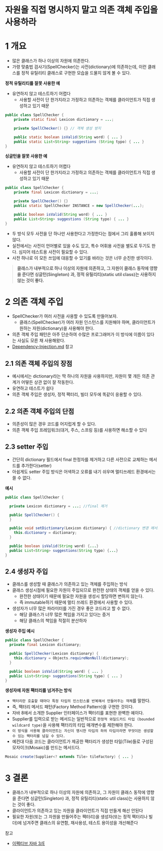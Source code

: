 # 자원을 직접 명시하지 말고 의존 객체 주입을 사용하라



# 1 개요

* 많은 클래스가 하나 이상의 자원에 의존한다.
* 가령 맞춤법 검사기(SpellChecker)는 사전(dictionary)에 의존하는데, 이런 클래스를 정적 유틸리티 클래스로 구현한 모습을 드물지 않게 볼 수 있다.



**정적 유틸리티를 잘못 사용한 예**

* 유연하지 않고 테스트하기 어렵다
  * 사용할 사전이 단 한가지라고 가정하고 의존하는 객체를 클라이언트가 직접 생성하고 있기 때문

```java
public class SpellChecker {
    private static final Lexicon dictionary = ...;

    private SpellChecker() {} // 객체 생성 방지

    public static boolean isValid(String word) { ... }
    public static List<String> suggestions (String typo) { ... }
}
```



**싱글턴을 잘못 사용한 예**

* 유연하지 않고 테스트하기 어렵다
  * 사용할 사전이 단 한가지라고 가정하고 의존하는 객체를 클라이언트가 직접 생성하고 있기 때문

```java
public class SpellChecker {
    private final Lexicon dictionary = ...;

    private SpellChecker() {}
    public static SpellChecker INSTANCE = new SpellChecker(...);

    public boolean isValid(String word) { ... }
    public List<String> suggestions (String typo) { ... }
}
```

* 두 방식 모두 사전을 단 하나만 사용한다고 가정한다는 점에서 그리 훌륭해 보이지 않다. 
* 실전에서는 사전이 언어별로 있을 수도 있고, 특수 어휘용 사전을 별도로 두기도 한다. 심지어 테스트용 사전이 필요할 수 있다. 
* 사전 하나로 이 모든 쓰임에 대응할 수 있기를 바라는 것은 너무 순진한 생각이다.

> **클래스가 내부적으로 하나 이상의 자원에 의존하고, 그 자원이 클래스 동작에 영향을 준다면 싱글턴(Singleton) 과, 정적 유틸리티(static util class)는 사용하지 않는 것이 좋다.**



# 2 의존 객체 주입

* SpellChecker가 여러 사전을 사용할 수 있도록 만들어보자.
  * 클래스(SpellChecker)가 여러 자원 인스턴스를 지원해야 하며, 클라이언트가 원하는 자원(dictionary)을 사용해야 한다. 
* 의존 객체 주입 패턴은 아주 단순하여 수많은 프로그래머가 이 방식에 이름이 있다는 사실도 모른 채 사용해왔다.
* [Dependency-Injection.md](../../../../Spring/Spring-Framework/Core/Dependency-Injection/Dependency-Injection.md) 참고



## 2.1 의존 객체 주입의 장점

* 예시에서는 dictionary라는 딱 하나의 자원을 사용하지만, 자원이 몇 개든 의존 관계가 어떻든 상관 없이 잘 작동한다.
* 유연하고 테스트가 쉽다
* 의존 객체 주입은 생성자, 정적 팩터리, 빌더 모두에 똑같이 응용할 수 있다.



## 2.2 의존 객체 주입의 단점

* 의존성이 많은 경우 코드를 어지럽게 할 수 있다.
* 의존 객체 주입 프레임워크(대거, 주스, 스프링 등)를 사용하면 해소할 수 있다



## 2.3 setter 주입

* 간단히 dictionary 필드에서 final 한정자를 제거하고 다른 사전으로 교체하는 메서드를 추가한다(setter)
* 아쉽게도 setter 주입 방식은 어색하고 오류를 내기 쉬우며 멀티쓰레드 환경에서는 쓸 수 없다.



**예시**

```java
public class SpellChecker {

  private Lexicon dictionary = ...; //final 제거

  public SpellChecker() {
  }

  public void setDictionary(Lexicon dictionary) { //dictionary 변경 메서드
    this.dictionary = dictionary;
  }

  public boolean isValid(String word) {...}
  public List<String> suggestions(String typo) {...}
}
```



## 2.4 생성자 주입

* 클래스를 생성할 때 클래스가 의존하고 있는 객체를 주입하는 방식
* 클래스 생성시점에 필요한 자원이 주입되므로 완전한 상태의 객체를 얻을 수 있다.
  * 완전한 상태이기 때문에 필요한 자원을 생성시 할당하면 변하지 않는다.
  * 즉 immutable하기 때문에 멀티 쓰레드 환경에서 사용할 수 있다.
* 생성자가 너무 많은 파라미터를 가진 경우 좋은 코드라고 할 수 없다.
  * 해당 클래스가 너무 많은 책임을 가지고 있다는 증거
  * 해당 클래스의 책임을 적절히 분산하자



**생성자 주입 예시**

```java
public class SpellChecker {
  private final Lexicon dictionary;

  public SpellChecker(Lexicon dictionary) {
    this.dictionary = Objects.requireNonNull(dictionary);
  }

  public boolean isValid(String word) { ... }
  public List<String> suggestions(String typo) { ... }
}
```



**생성자에 자원 팩터리를 넘겨주는 방식**

* `팩터리란 호출할 때마다 특정 타입의 인스턴스를 반복해서 만들어주는 객체`를 말한다. 
* 즉, 팩터리 메서드 패턴(Factory Method Pattern)을 구현한 것이다. 
* 자바 8에서 소개한 Supplier 인터페이스가 팩터리를 표현한 완벽한 예이다. 
* Supplier를 입력으로 받는 메서드는 일반적으로 `한정적 와일드카드 타입 (bounded wildcard type)`을 사용해 팩터리의 타입 매개변수를 제한해야 한다.
*  `이 방식을 사용해 클라이언트는 자신이 명시한 타입의 하위 타입이라면 무엇이든 생성할 수 있는 팩터리를 넘길 수 있다.` 
* 예컨대 다음 코드는 클라이언트가 제공한 팩터리가 생성한 타일(Tile)들로 구성된 모자이크(Mosaic)를 만드는 메서드다.

```java
Mosaic create(Supplier<? extends Tile> tileFactory) { ... }
```



# 3 결론

* 클래스가 내부적으로 하나 이상의 자원에 의존하고, 그 자원이 클래스 동작에 영향을 준다면 싱글턴(Singleton) 과, 정적 유틸리티(static util class)는 사용하지 않는 것이 좋다.
* 클라이언트가 의존하고 있는 자원을 클라이언트가 직접 만들게 해선 안된다
* 필요한 자원(또는 그 자원을 만들어주는 팩터리)을 생성자(또는 정적 팩터리나 빌더)에 넘겨주면 클래스의 유연함, 재사용성, 테스트 용이성을 개선해준다



참고

* [이펙티브 자바 3/E](http://www.kyobobook.co.kr/product/detailViewKor.laf?mallGb=KOR&ejkGb=KOR&barcode=9788966262281)